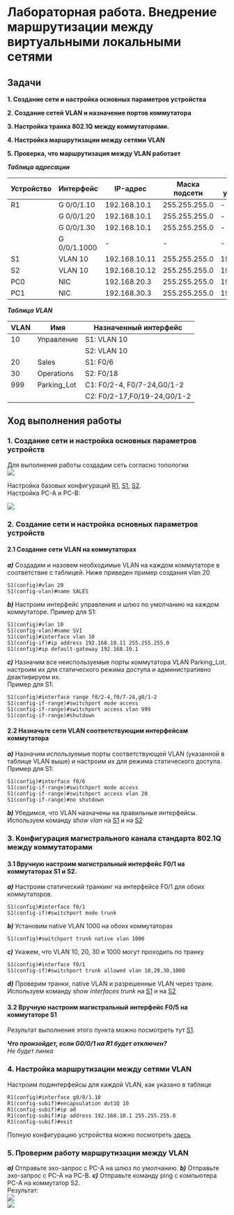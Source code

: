 # Лабораторная работа. Внедрение маршрутизации между виртуальными локальными сетями
## Задачи
**1. Создание сети и настройка основных параметров устройства** 

**2. Создание сетей VLAN и назначение портов коммутатора**  

**3. Настройка транка 802.1Q между коммутаторами.** 

**4. Настройка маршрутизации между сетями VLAN**  

**5. Проверка, что маршрутизация между VLAN работает**  
  
    
     
      
  ***Таблица адресации*** 
  
  
| Устройство |Интерфейс     | IP-адрес      | Маска подсети  | Шлюз по умолчанию|
|------------|--------------|---------------|----------------|------------------|
|    R1      | G 0/0/1.10   | 192.168.10.1  |255.255.255.0   |        -         |
|            | G 0/0/1.20   | 192.168.10.1  |255.255.255.0   |        -         |
|            | G 0/0/1.30   | 192.168.10.1  |255.255.255.0   |        -         |
|            | G 0/0/1.1000 | -             |  -             |        -         |
|    S1      | VLAN 10      | 192.168.10.11 |255.255.255.0   |    192.168.10.1  |
|    S2      | VLAN 10      | 192.168.10.12 |255.255.255.0   |    192.168.10.1  |
|    PC0     | NIC          | 192.168.20.3  |255.255.255.0   |    192.168.20.1  |
|    PC1     | NIC          | 192.168.30.3  |255.255.255.0   |    192.168.30.1  | 
  
  

***Таблица VLAN***      
  

|      VLAN     |    Имя          |   Назначенный интерфейс     | 
|---------------|-----------------|-----------------------------|
|   10          |Управление       |  S1: VLAN 10                |
|               |                 |  S2: VLAN 10                |
|   20          |Sales            |  S1: F0/6                   |
|   30          |Operations       |  S2: F0/18                  |
|   999         |Parking_Lot      |  С1: F0/2-4, F0/7-24,G0/1-2 |
|               |                 |  С2: F0/2-17,F0/19-24,G0/1-2|
            
               


## Ход выполнения работы    
### 1. Создание сети и настройка основных параметров устройств    
Для выполнения работы создадим сеть согласно топологии    
![](pic/network.png)    

Настройка базовых конфигураций [R1](config/base_setting_R1), [S1](config/base_setting_S1), [S2](config/base_setting_S1).    
Настройка PC-A и PC-B:    

![](pic/base_setting_PC.png)    

### 2. Создание сети и настройка основных параметров устройств    
#### 2.1 Создание сети VLAN на коммутаторах   
***a)*** Создадим и назовем необходимые VLAN на каждом коммутаторе в соответствие с таблицей. Ниже приведен пример создания vlan 20
```
S1(config)#vlan 20  
S1(config-vlan)#name SALES    
```   

***b)*** Настроим интерфейс управления и шлюз по умолчанию на каждом коммутаторе. 
Пример для S1:    
```
S1(config)#vlan 10  
S1(config-vlan)#name SVI  
S1(config)#interface vlan 10
S1(config-if)#ip address 192.168.10.11 255.255.255.0    
S1(config)#ip default-gateway 192.168.10.1
```   
***c)*** Назначим все неиспользуемые порты коммутатора VLAN Parking_Lot, настроим их для статического режима доступа и административно деактивируем их.   
Пример для S1:
```   
S1(config)#interface range f0/2-4,f0/7-24,g0/1-2 
S1(config-if-range)#switchport mode access
S1(config-if-range)#switchport access vlan 999  
S1(config-if-range)#shutdown    
```

#### 2.2 Назначьте сети VLAN соответствующим интерфейсам коммутатора    
***a)*** Назначим используемые порты соответствующей VLAN (указанной в таблице VLAN выше) и настроим их для режима статического доступа.    
Пример для S1:    
```
S1(config)#interface f0/6
S1(config-if-range)#switchport mode access
S1(config-if-range)#switchport access vlan 20  
S1(config-if-range)#no shutdown     
``` 
***b)*** Убедимся, что VLAN назначены на правильные интерфейсы.     
Используем команду *show vlan* на  [S1](config/VLAN_S1) и на [S2](config/VLAN_S2)   

### 3. Конфигурация магистрального канала стандарта 802.1Q между коммутаторами    
#### 3.1  Вручную настроим магистральный интерфейс F0/1 на коммутаторах S1 и S2.    
***a)*** Настроим статический транкинг на интерфейсе F0/1 для обоих коммутаторов.     
```
S1(config)#interface f0/1
S1(config-if)#switchport mode trunk    
```
***b)*** Установим native VLAN 1000 на обоих коммутаторах    
```
S1(config)#switchport trunk native vlan 1000  
```
***c)*** Укажем, что VLAN 10, 20, 30 и 1000 могут проходить по транку   
```
S1(config)#interface f0/1
S1(config-if)#switchport trunk allowed vlan 10,20,30,1000   
```
***d)***  Проверим транки, native VLAN и разрешенные VLAN через транк.    
Используем команду *show interfaces trunk* на  [S1](config/TRUNK_S1) и на [S2](config/TRUNK_S2) 
#### 3.2  Вручную настроим магистральный интерфейс F0/5 на коммутаторе S1    
Результат выполнения этого пункта можно посмотреть тут [S1](config/TRUNK_S1).   
    
    
 ***Что произойдет, если G0/0/1 на R1 будет отключен?***    
 *Не будет линка*

### 4. Настройка маршрутизации между сетями VLAN    
Настроим подинтерфейсы для каждой VLAN, как указано в таблице     
```
R1(config)#interface g0/0/1.10
R1(config-subif)#encapsulation dot1Q 10
R1(config-subif)#ip ad
R1(config-subif)#ip address 192.168.10.1 255.255.255.0
R1(config-subif)#exit   
```   
Полную конфигурацию устройства можно посмотреть [здесь](config/config_R1)   

### 5. Проверим работу маршрутизации между VLAN     
***a)***	Отправьте эхо-запрос с PC-A на шлюз по умолчанию.
***b)***	Отправьте эхо-запрос с PC-A на PC-B.
***c)***	Отправьте команду ping с компьютера PC-A на коммутатор S2.    
Результат:    
![](pic/test.png)   
![](pic/test2.png)

